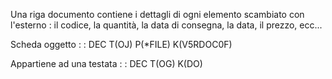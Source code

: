 Una riga documento contiene i dettagli di ogni elemento scambiato con l'esterno :  il codice, la quantità, la data di  consegna, la data, il prezzo, ecc...

Scheda oggetto
 :  : DEC T(OJ) P(*FILE) K(V5RDOC0F)

Appartiene ad una testata
 :  : DEC T(OG) K(DO)
